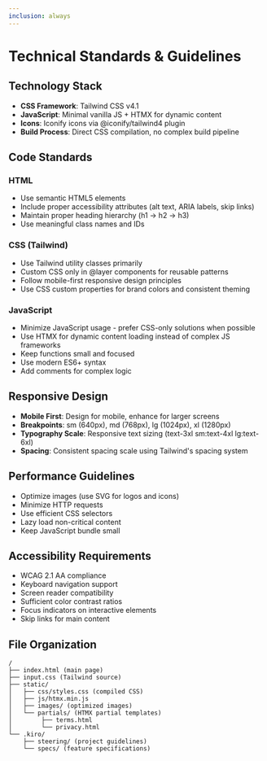 ```yaml
---
inclusion: always
---
```


# Technical Standards & Guidelines

## Technology Stack
- **CSS Framework**: Tailwind CSS v4.1
- **JavaScript**: Minimal vanilla JS + HTMX for dynamic content
- **Icons**: Iconify icons via @iconify/tailwind4 plugin
- **Build Process**: Direct CSS compilation, no complex build pipeline

## Code Standards

### HTML
- Use semantic HTML5 elements
- Include proper accessibility attributes (alt text, ARIA labels, skip links)
- Maintain proper heading hierarchy (h1 → h2 → h3)
- Use meaningful class names and IDs

### CSS (Tailwind)
- Use Tailwind utility classes primarily
- Custom CSS only in @layer components for reusable patterns
- Follow mobile-first responsive design principles
- Use CSS custom properties for brand colors and consistent theming

### JavaScript
- Minimize JavaScript usage - prefer CSS-only solutions when possible
- Use HTMX for dynamic content loading instead of complex JS frameworks
- Keep functions small and focused
- Use modern ES6+ syntax
- Add comments for complex logic

## Responsive Design
- **Mobile First**: Design for mobile, enhance for larger screens
- **Breakpoints**: sm (640px), md (768px), lg (1024px), xl (1280px)
- **Typography Scale**: Responsive text sizing (text-3xl sm:text-4xl lg:text-6xl)
- **Spacing**: Consistent spacing scale using Tailwind's spacing system

## Performance Guidelines
- Optimize images (use SVG for logos and icons)
- Minimize HTTP requests
- Use efficient CSS selectors
- Lazy load non-critical content
- Keep JavaScript bundle small

## Accessibility Requirements
- WCAG 2.1 AA compliance
- Keyboard navigation support
- Screen reader compatibility
- Sufficient color contrast ratios
- Focus indicators on interactive elements
- Skip links for main content

## File Organization
```
/
├── index.html (main page)
├── input.css (Tailwind source)
├── static/
│   ├── css/styles.css (compiled CSS)
│   ├── js/htmx.min.js
│   ├── images/ (optimized images)
│   └── partials/ (HTMX partial templates)
│        ├── terms.html 
│        └── privacy.html 
└── .kiro/
    ├── steering/ (project guidelines)
    └── specs/ (feature specifications)
```